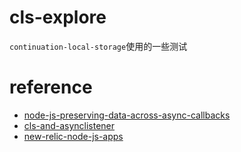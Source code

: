 # cls-explore

`continuation-local-storage`使用的一些测试

# reference

* [node-js-preserving-data-across-async-callbacks](https://datahero.com/blog/2014/05/22/node-js-preserving-data-across-async-callbacks/)
* [cls-and-asynclistener](http://www.slideshare.net/isharabash/cls-and-asynclistener)
* [new-relic-node-js-apps](https://blog.newrelic.com/2013/10/22/new-relic-node-js-apps/)